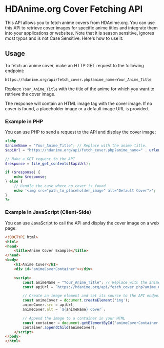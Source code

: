 # HDAnime.org Cover Fetching API

This API allows you to fetch anime covers from HDAnime.org. You can use this API to retrieve cover images for specific anime titles and integrate them into your applications or websites. Note that it is season sensitive, ignores most typos and is not Case Sensitive. Here's how to use it:

## Usage

To fetch an anime cover, make an HTTP GET request to the following endpoint:

```
https://hdanime.org/api/fetch_cover.php?anime_name=Your_Anime_Title
```

Replace `Your_Anime_Title` with the title of the anime for which you want to retrieve the cover image.

The response will contain an HTML image tag with the cover image. If no cover is found, a placeholder image or a default image URL is provided.

### Example in PHP

You can use PHP to send a request to the API and display the cover image:

```php
<?php
$animeName = "Your_Anime_Title"; // Replace with the anime title.
$apiUrl = "https://hdanime.org/api/fetch_cover.php?anime_name=" . urlencode($animeName);

// Make a GET request to the API
$response = file_get_contents($apiUrl);

if ($response) {
    echo $response;
} else {
    // Handle the case where no cover is found
    echo '<img src="path_to_placeholder_image" alt="Default Cover">';
}
?>
```

### Example in JavaScript (Client-Side)

You can use JavaScript to call the API and display the cover image on a web page:

```html
<!DOCTYPE html>
<html>
<head>
    <title>Anime Cover Example</title>
</head>
<body>
    <h1>Anime Cover</h1>
    <div id="animeCoverContainer"></div>

    <script>
        const animeName = "Your_Anime_Title"; // Replace with the anime title.
        const apiUrl = `https://hdanime.org/api/fetch_cover.php?anime_name=${encodeURIComponent(animeName)}`;

        // Create an image element and set its source to the API endpoint
        const animeCover = document.createElement('img');
        animeCover.src = apiUrl;
        animeCover.alt = `${animeName} Cover`;

        // Append the image to a container in your HTML
        const container = document.getElementById('animeCoverContainer');
        container.appendChild(animeCover);
    </script>
</body>
</html>
```
